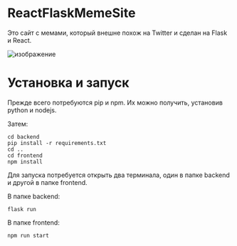 # ReactFlaskMemeSite

Это сайт с мемами, который внешне похож на Twitter и сделан на Flask и React.

![изображение](https://user-images.githubusercontent.com/11133304/204213163-23381b26-18d7-475e-8454-0114f56dd1e8.png)

# Установка и запуск

Прежде всего потребуются pip и npm. Их можно получить, установив python и nodejs.

Затем:

```
cd backend
pip install -r requirements.txt
cd ..
cd frontend
npm install
```

Для запуска потребуется открыть два терминала, один в папке backend и другой в папке frontend.

В папке backend:

```
flask run
```

В папке frontend:

```
npm run start
```
